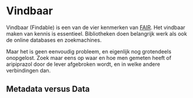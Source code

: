 Vindbaar
========

Vindbaar (Findable) is een van de vier kenmerken van [FAIR](watisfair.md).
Het vindbaar maken van kennis is essentieel. Bibliotheken doen belangrijk
werk als ook de online databases en zoekmachines.

Maar het is geen eenvoudig probleem, en eigenlijk nog grotendeels
onopgelost. Zoek maar eens op waar en hoe men gemeten heeft of aripiprazol
door de lever afgebroken wordt, en in welke andere verbindingen dan.


Metadata versus Data
--------------------



